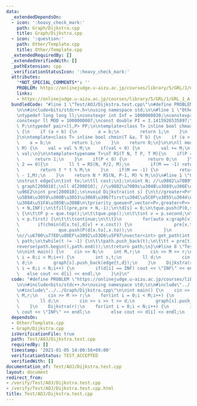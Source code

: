 ```yaml
---
data:
  _extendedDependsOn:
  - icon: ':heavy_check_mark:'
    path: Graph/Dijkstra.cpp
    title: Graph/Dijkstra.cpp
  - icon: ':question:'
    path: Other/Template.cpp
    title: Other/Template.cpp
  _extendedRequiredBy: []
  _extendedVerifiedWith: []
  _pathExtension: cpp
  _verificationStatusIcon: ':heavy_check_mark:'
  attributes:
    '*NOT_SPECIAL_COMMENTS*': ''
    PROBLEM: https://onlinejudge.u-aizu.ac.jp/courses/library/5/GRL/1/GRL_1_A
    links:
    - https://onlinejudge.u-aizu.ac.jp/courses/library/5/GRL/1/GRL_1_A
  bundledCode: "#line 1 \"Test/AOJ/Dijkstra.test.cpp\"\n#define PROBLEM \"https://onlinejudge.u-aizu.ac.jp/courses/library/5/GRL/1/GRL_1_A\"\
    \n\n#include<bits/stdc++.h>\nusing namespace std;\n\n#line 1 \"Other/Template.cpp\"\
    \ntypedef long long ll;\nconstexpr int Inf = 1000000030;\nconstexpr ll INF= 2000000000000000000;\n\
    constexpr ll MOD = 1000000007;\nconst double PI = 3.1415926535897;\ntypedef pair<ll,ll>\
    \ P;\ntypedef pair<ll,P> PP;\n\ntemplate<class T> inline bool chmax(T &a, T b)\
    \ {\n    if (a < b) {\n        a = b;\n        return 1;\n    }\n    return 0;\n\
    }\n\ntemplate<class T> inline bool chmin(T &a, T b) {\n    if (a > b) {\n    \
    \    a = b;\n        return 1;\n    }\n    return 0;\n}\n\n\nll mod(ll val, ll\
    \ M) {\n    val = val % M;\n    if(val < 0) {\n        val += M;\n    }\n    return\
    \ val;\n}\n\ntemplate<typename T>\nT RS(T N, T P, T M){\n    if(P == 0) {\n  \
    \      return 1;\n    }\n    if(P < 0) {\n        return 0;\n    }\n    if(P %\
    \ 2 == 0){\n        ll t = RS(N, P/2, M);\n        if(M == -1) return t * t;\n\
    \        return t * t % M;\n    }\n    if(M == -1) {\n        return N * RS(N,P\
    \ - 1,M);\n    }\n    return N * RS(N, P-1, M) % M;\n}\n#line 1 \"Graph/Dijkstra.cpp\"\
    \nstruct edge{\n\tint to;\n\tll cost;\n};\n\nint N; //\u9802\u70B9\u6570\nvector<edge>\
    \ graph[200010];\nll d[200010]; //\u9802\u70B9s\u304B\u3089\u306E\u6700\u77ED\u8DDD\
    \u96E2\nint pre[200010];\n\nvoid Dijkstra(int s) {\n\t//greater<P>\u3092\u6307\
    \u5B9A\u3059\u308B\u3053\u3068\u3067first\u304C\u5C0F\u3055\u3044\u9806\u306B\u53D6\
    \u308A\u51FA\u305B\u308B\n\tpriority_queue<P,vector<P>,greater<P>> que;\n\tfill(d,d\
    \ + N,INF);\n\tfill(pre,pre + N,-1);\n\td[s] = 0;\n\tque.push(P(0,s));\n\n\twhile(!que.empty())\
    \ {\n\t\tP p = que.top();\n\t\tque.pop();\n\t\tint v = p.second;\n\t\tif(d[v]\
    \ < p.first) {\n\t\t\tcontinue;\n\t\t}\n        for(auto x:graph[v]) {\n     \
    \       if(chmin(d[x.to],d[v] + x.cost)) {\n                pre[x.to] = v;\n \
    \               que.push(P(d[x.to],x.to));\n            }\n        }\n\t}\n}\n\
    \n//\u6700\u77ED\u8DEF\u3092\u53D6\u5F97\nvector<int> get_path(int t) {\n\tvector<int>\
    \ path;\n\twhile(t != -1) {\n\t\tpath.push_back(t);\n\t\tt = pre[t];\n\t}\n\t\
    reverse(path.begin(),path.end());\n\treturn path;\n}\n#line 8 \"Test/AOJ/Dijkstra.test.cpp\"\
    \n\nint main() {\n    cin >> N;\n    int M,r;\n    cin >> M >> r;\n    for(int\
    \ i = 0;i < M;i++) {\n        int s,t;\n        ll d;\n        cin >> s >> t >>\
    \ d;\n        graph[s].push_back(edge{t,d});\n    }\n    Dijkstra(r);\n    for(int\
    \ i = 0;i < N;i++) {\n        if(d[i] == INF) cout << \"INF\" << endl;\n     \
    \   else cout << d[i] << endl;\n    }\n}\n"
  code: "#define PROBLEM \"https://onlinejudge.u-aizu.ac.jp/courses/library/5/GRL/1/GRL_1_A\"\
    \n\n#include<bits/stdc++.h>\nusing namespace std;\n\n#include\"../../Other/Template.cpp\"\
    \n#include\"../../Graph/Dijkstra.cpp\"\n\nint main() {\n    cin >> N;\n    int\
    \ M,r;\n    cin >> M >> r;\n    for(int i = 0;i < M;i++) {\n        int s,t;\n\
    \        ll d;\n        cin >> s >> t >> d;\n        graph[s].push_back(edge{t,d});\n\
    \    }\n    Dijkstra(r);\n    for(int i = 0;i < N;i++) {\n        if(d[i] == INF)\
    \ cout << \"INF\" << endl;\n        else cout << d[i] << endl;\n    }\n}\n"
  dependsOn:
  - Other/Template.cpp
  - Graph/Dijkstra.cpp
  isVerificationFile: true
  path: Test/AOJ/Dijkstra.test.cpp
  requiredBy: []
  timestamp: '2021-01-05 14:00:56+09:00'
  verificationStatus: TEST_ACCEPTED
  verifiedWith: []
documentation_of: Test/AOJ/Dijkstra.test.cpp
layout: document
redirect_from:
- /verify/Test/AOJ/Dijkstra.test.cpp
- /verify/Test/AOJ/Dijkstra.test.cpp.html
title: Test/AOJ/Dijkstra.test.cpp
---
```

